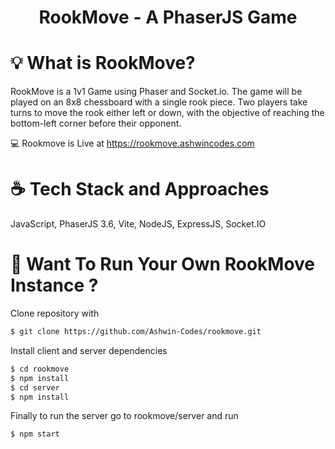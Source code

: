 <div>
  <h1 align="center">
    RookMove - A PhaserJS Game
  </h1>
</div>

# 💡 What is RookMove?

RookMove is a 1v1 Game using Phaser and Socket.io. The game will be played on an 8x8 chessboard with a single rook piece. Two players take turns to move the rook either left or down, with the objective of reaching the bottom-left corner before their opponent.

💻 Rookmove is Live at https://rookmove.ashwincodes.com

# ☕️ Tech Stack and Approaches

JavaScript, PhaserJS 3.6, Vite, NodeJS, ExpressJS, Socket.IO

# 🕺 Want To Run Your Own RookMove Instance ?

Clone repository with

```bash
$ git clone https://github.com/Ashwin-Codes/rookmove.git
```

Install client and server dependencies

```bash
$ cd rookmove
$ npm install
$ cd server
$ npm install
```

Finally to run the server go to rookmove/server and run

```bash
$ npm start
```
